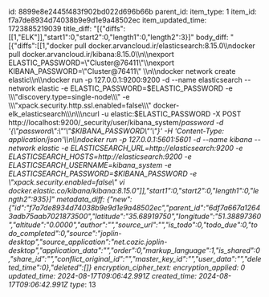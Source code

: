id: 8899e8e2445f483f902bd022d696b66b
parent_id: 
item_type: 1
item_id: f7a7de8934d74038b9e9d1e9a48502ec
item_updated_time: 1723885219039
title_diff: "[{\"diffs\":[[1,\"ELK\"]],\"start1\":0,\"start2\":0,\"length1\":0,\"length2\":3}]"
body_diff: "[{\"diffs\":[[1,\"docker pull docker.arvancloud.ir/elasticsearch:8.15.0\\\ndocker pull docker.arvancloud.ir/kibana:8.15.0\\\n\\\nexport ELASTIC_PASSWORD=\\\"Cluster@76411\\\"\\\nexport KIBANA_PASSWORD=\\\"Cluster@76411\\\"  \\\n\\\ndocker network create elastic\\\n\\\ndocker run -p 127.0.0.1:9200:9200 -d --name elasticsearch --network elastic -e ELASTIC_PASSWORD=$ELASTIC_PASSWORD -e \\\"discovery.type=single-node\\\" -e \\\"xpack.security.http.ssl.enabled=false\\\" docker-elk_elasticsearch\\\n\\\ncurl -u elastic:$ELASTIC_PASSWORD -X POST http://localhost:9200/_security/user/kibana_system/_password -d '{\\\"password\\\":\\\"'\\\"$KIBANA_PASSWORD\\\"'\\\"}' -H 'Content-Type: application/json'\\\n\\\ndocker run -p 127.0.0.1:5601:5601 -d --name kibana --network elastic -e ELASTICSEARCH_URL=http://elasticsearch:9200 -e ELASTICSEARCH_HOSTS=http://elasticsearch:9200 -e ELASTICSEARCH_USERNAME=kibana_system -e ELASTICSEARCH_PASSWORD=$KIBANA_PASSWORD -e \\\"xpack.security.enabled=false\\\" vi  docker.elastic.co/kibana/kibana:8.15.0\"]],\"start1\":0,\"start2\":0,\"length1\":0,\"length2\":935}]"
metadata_diff: {"new":{"id":"f7a7de8934d74038b9e9d1e9a48502ec","parent_id":"6df7a667a12643adb75aab7021873500","latitude":"35.68919750","longitude":"51.38897360","altitude":"0.0000","author":"","source_url":"","is_todo":0,"todo_due":0,"todo_completed":0,"source":"joplin-desktop","source_application":"net.cozic.joplin-desktop","application_data":"","order":0,"markup_language":1,"is_shared":0,"share_id":"","conflict_original_id":"","master_key_id":"","user_data":"","deleted_time":0},"deleted":[]}
encryption_cipher_text: 
encryption_applied: 0
updated_time: 2024-08-17T09:06:42.991Z
created_time: 2024-08-17T09:06:42.991Z
type_: 13
